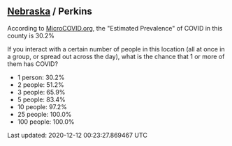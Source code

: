 
## [Nebraska](/united-states/nebraska) / Perkins

According to [MicroCOVID.org](http://microcovid.org),
the "Estimated Prevalence" of COVID in this county is 30.2%

If you interact with a certain number of people in this location
(all at once in a group, or spread out across the day), what is the chance that
1 or more of them has COVID?

- 1 person: 30.2%
- 2 people: 51.2%
- 3 people: 65.9%
- 5 people: 83.4%
- 10 people: 97.2%
- 25 people: 100.0%
- 100 people: 100.0%

Last updated: 2020-12-12 00:23:27.869467 UTC
